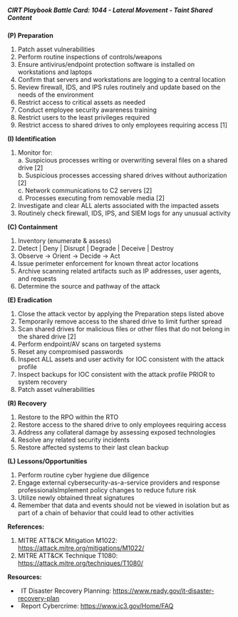 ##### CIRT Playbook Battle Card: **1044 - Lateral Movement - Taint Shared Content**

**(P) Preparation**

1.  Patch asset vulnerabilities
2.  Perform routine inspections of controls/weapons
3.  Ensure antivirus/endpoint protection software is installed on workstations and laptops
4.  Confirm that servers and workstations are logging to a central location
5.  Review firewall, IDS, and IPS rules routinely and update based on the needs of the environment
6.  Restrict access to critical assets as needed
7.  Conduct employee security awareness training
8.  Restrict users to the least privileges required
9.  Restrict access to shared drives to only employees requiring access \[1\]

**(I) Identification**

1.  Monitor for:  
    a. Suspicious processes writing or overwriting several files on a shared drive \[2\]  
    b. Suspicious processes accessing shared drives without authorization \[2\]  
    c. Network communications to C2 servers \[2\]  
    d. Processes executing from removable media \[2\]
2.  Investigate and clear ALL alerts associated with the impacted assets
3.  Routinely check firewall, IDS, IPS, and SIEM logs for any unusual activity

**(C) Containment**

1.  Inventory (enumerate & assess)
2.  Detect | Deny | Disrupt | Degrade | Deceive | Destroy
3.  Observe -> Orient -> Decide -> Act
4.  Issue perimeter enforcement for known threat actor locations
5.  Archive scanning related artifacts such as IP addresses, user agents, and requests
6.  Determine the source and pathway of the attack

**(E) Eradication**

1.  Close the attack vector by applying the Preparation steps listed above
2.  Temporarily remove access to the shared drive to limit further spread
3.  Scan shared drives for malicious files or other files that do not belong in the shared drive \[2\]
4.  Perform endpoint/AV scans on targeted systems
5.  Reset any compromised passwords
6.  Inspect ALL assets and user activity for IOC consistent with the attack profile
7.  Inspect backups for IOC consistent with the attack profile PRIOR to system recovery
8.  Patch asset vulnerabilities

**(R) Recovery**

1.  Restore to the RPO within the RTO
2.  Restore access to the shared drive to only employees requiring access
3.  Address any collateral damage by assessing exposed technologies
4.  Resolve any related security incidents
5.  Restore affected systems to their last clean backup

**(L) Lessons/Opportunities**

1.  Perform routine cyber hygiene due diligence
2.  Engage external cybersecurity-as-a-service providers and response professionalsImplement policy changes to reduce future risk
3.  Utilize newly obtained threat signatures
4.  Remember that data and events should not be viewed in isolation but as part of a chain of behavior that could lead to other activities

**References:**

1.  MITRE ATT&CK Mitigation M1022: https://attack.mitre.org/mitigations/M1022/
2.  MITRE ATT&CK Technique T1080: https://attack.mitre.org/techniques/T1080/

**Resources:**


*    IT Disaster Recovery Planning: https://www.ready.gov/it-disaster-recovery-plan
*    Report Cybercrime: https://www.ic3.gov/Home/FAQ


  


